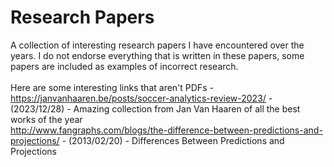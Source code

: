 # Research Papers

A collection of interesting research papers I have encountered over the years. I do not endorse everything that is written in these papers, some papers are included as examples of incorrect research. <br><br>
Here are some interesting links that aren't PDFs -<br>
https://janvanhaaren.be/posts/soccer-analytics-review-2023/ - (2023/12/28) - Amazing collection from Jan Van Haaren of all the best works of the year<br />
http://www.fangraphs.com/blogs/the-difference-between-predictions-and-projections/ - (2013/02/20) - Differences Between Predictions and Projections

